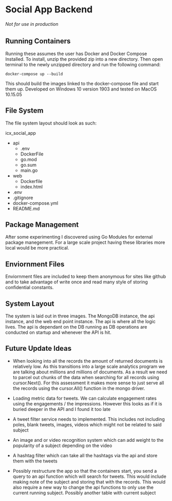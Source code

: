 # Social App Backend
###### Not for use in production

## Running Containers

Running these assumes the user has Docker and Docker Compose Installed. To install, unzip the provided zip into a new directory. Then open terminal to the newly unzipped directory and run the following command:

```
docker-compose up --build
```

This should build the images linked to the docker-compose file and start them up. Developed on Windows 10 version 1903 and tested on MacOS 10.15.05

## File System

The file system layout should look as such:

icx_social_app
- api
    - .env
    - DockerFile
    - go.mod
    - go.sum
    - main.go
- web
    - Dockerfile
    - index.html
- .env
- .gitignore
- docker-compose.yml
- README.md

## Package Management

After some experimenting I discovered using Go Modules for external package manegement. For a large scale project having these libraries more local would be more practical.

## Enviornment Files

Enviornment files are included to keep them anonymous for sites like github and to take advantage of write once and read many style of storing confidential constants.

## System Layout

The system is laid out in three images. The MongoDB instance, the api instance, and the web end point instance. The api is where all the logic lives. The api is dependant on the DB running as DB operations are conducted on startup and whenever the API is hit. 

## Future Update Ideas

- When looking into all the records the amount of returned documents is relatively low. As this transitions into a large scale analytics program we are talking about millions and millions of documents. As a result we need to parcel out chunks of the data when searching for all records using cursor.Next(). For this assessment it makes more sense to just serve all the records using the cursor.All() function in the mongo driver.

- Loading metric data for tweets. We can calculate engagement rates using the engagements / the impressions. However this looks as if it is buried deeper in the API and I found it too late

- A tweet filter service needs to implemented. This includes not including poles, blank tweets, images, videos which might not be related to said subject

- An image and or video recognition system which can add weight to the popularity of a subject depending on the video

- A hashtag filter which can take all the hashtags via the api and store them with the tweets

- Possibly restructure the app so that the containers start, you send a query to an api function which will search for tweets. This would include making note of the subject and storing that with the records. This would also require a new way to change the api functions to only use the current running subject. Possibly another table with current subject
